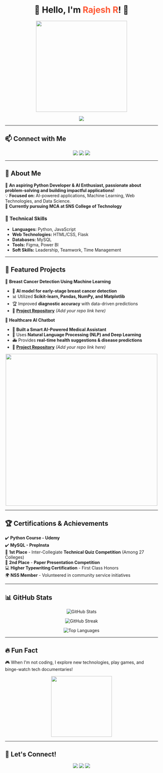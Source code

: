 <h1 align="center">👋 Hello, I'm <span style="color: #ff5733">Rajesh R</span>! 🚀</h1>

<p align="center">
  <img src="https://media.giphy.com/media/QTfX9Ejfra3ZmNxh6B/giphy.gif" width="300"/>
</p>

<p align="center">
  <img src="https://readme-typing-svg.demolab.com?font=Fira+Code&duration=3000&pause=500&color=FF5733&center=true&vCenter=true&multiline=true&width=700&height=100&lines=Python+Developer+|+Web+Enthusiast+|+AI+Researcher;Building+Next-gen+AI+Solutions;Passionate+About+Innovation+%26+Technology" />
</p>

---

## 📫 **Connect with Me**
<p align="center">
  <a href="mailto:rajeshr30072002@gmail.com"><img src="https://img.shields.io/badge/Email-rajeshr30072002%40gmail.com-red?style=for-the-badge&logo=gmail" /></a>
  <a href="https://linkedin.com/in/rajeshradha"><img src="https://img.shields.io/badge/LinkedIn-rajeshradha-blue?style=for-the-badge&logo=linkedin" /></a>
  <a href="https://github.com/RajeshR005"><img src="https://img.shields.io/badge/GitHub-RajeshR005-black?style=for-the-badge&logo=github" /></a>
</p>

---

## 🚀 About Me  
🎯 **An aspiring Python Developer & AI Enthusiast, passionate about problem-solving and building impactful applications!**  
💡 **Focused on:** AI-powered applications, Machine Learning, Web Technologies, and Data Science.  
📍 **Currently pursuing MCA at SNS College of Technology**  

### 🔹 **Technical Skills**
- **Languages:** Python, JavaScript  
- **Web Technologies:** HTML/CSS, Flask  
- **Databases:** MySQL  
- **Tools:** Figma, Power BI  
- **Soft Skills:** Leadership, Teamwork, Time Management  

---

## 🚀 Featured Projects  
🔹 **Breast Cancer Detection Using Machine Learning**  
- 🏥 **AI model for early-stage breast cancer detection**  
- 📊 Utilized **Scikit-learn, Pandas, NumPy, and Matplotlib**  
- 🏆 Improved **diagnostic accuracy** with data-driven predictions  
- 🔗 **[Project Repository](#)** *(Add your repo link here)*  

🔹 **Healthcare AI Chatbot**  
- 🤖 **Built a Smart AI-Powered Medical Assistant**  
- 💬 Uses **Natural Language Processing (NLP) and Deep Learning**  
- 🚑 Provides **real-time health suggestions & disease predictions**  
- 🔗 **[Project Repository](#)** *(Add your repo link here)*  

<p align="center">
  <img src="https://media.giphy.com/media/3og0IL2kYloCBfKqxi/giphy.gif" width="500" />
</p>

---

## 🏆 **Certifications & Achievements**  
✔️ **Python Course - Udemy**  
✔️ **MySQL - PrepInsta**  
🏅 **1st Place** - Inter-Collegiate **Technical Quiz Competition** (Among 27 Colleges)  
📜 **2nd Place** - **Paper Presentation Competition**  
💻 **Higher Typewriting Certification** - First Class Honors  
🌍 **NSS Member** - Volunteered in community service initiatives  

---

## 📊 GitHub Stats  
<p align="center">
  <img src="https://github-readme-stats.vercel.app/api?username=RajeshR005&show_icons=true&theme=radical" alt="GitHub Stats" />
</p>

<p align="center">
  <img src="https://github-readme-streak-stats.herokuapp.com/?user=RajeshR005&theme=radical" alt="GitHub Streak" />
</p>

<p align="center">
  <img src="https://github-readme-stats.vercel.app/api/top-langs/?username=RajeshR005&layout=compact&theme=radical" alt="Top Languages" />
</p>

---

## 🔥 **Fun Fact**  
🎮 When I'm not coding, I explore new technologies, play games, and binge-watch tech documentaries!

<p align="center">
  <img src="https://media.giphy.com/media/jRf5fsn8G6YaogAWxn/giphy.gif" width="200"/>
</p>

---

## 🤝 **Let's Connect!**  

<p align="center">
  <a href="https://linkedin.com/in/rajeshradha"><img src="https://img.shields.io/badge/LinkedIn-rajeshradha-blue?style=for-the-badge&logo=linkedin" /></a>
  <a href="https://github.com/RajeshR005"><img src="https://img.shields.io/badge/GitHub-RajeshR005-black?style=for-the-badge&logo=github" /></a>
  <a href="mailto:rajeshr30072002@gmail.com"><img src="https://img.shields.io/badge/Email-rajeshr30072002%40gmail.com-red?style=for-the-badge&logo=gmail" /></a>
</p>
